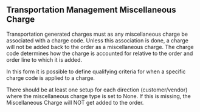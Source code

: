Transportation Management Miscellaneous Charge
----------------------------------------------

Transportation generated charges must as any miscellaneous charge be associated
with a charge code. Unless this association is done, a charge will not be added
back to the order as a miscellaneous charge. The charge code determines how the
charge is accounted for relative to the order and order line to which it is
added.

In this form it is possible to define qualifying criteria for when a specific
charge code is applied to a charge.

There should be at least one setup for each direction (customer/vendor) where
the miscellaneous charge type is set to None. If this is missing, the
Miscellaneous Charge will NOT get added to the order.
